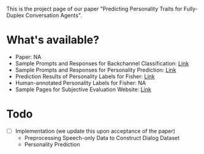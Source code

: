 This is the project page of our paper "Predicting Personality Traits for Fully-Duplex Conversation Agents". 

# What's available?
- Paper: NA
- Sample Prompts and Responses for Backchannel Classification: [Link](https://github.com/shinshoji01/Personality-Prediction-for-Conversation-Agents/tree/main/sample_prompts_responses_backchannel_chassification)
- Sample Prompts and Responses for Personality Prediction: [Link](https://anonymous.4open.science/r/Personality-Prediction-for-Conversation-Agents-DE5D/sample_prompts_responses_character_prediction/)
- Prediction Results of Personality Labels for Fisher: [Link](https://github.com/shinshoji01/Personality-Prediction-for-Conversation-Agents/blob/main/personality_labels_Fisher/predicted_personality_labels.csv)
- Human-annotated Personality Labels for Fisher: NA
- Sample Pages for Subjective Evaluation Website: [Link](https://github.com/shinshoji01/Personality-Prediction-for-Conversation-Agents/tree/main/subjective_evaluation/sample_pages)

# Todo
- [ ] Implementation (we update this upon acceptance of the paper)
  - Preprocessing Speech-only Data to Construct Dialog Dataset
  - Personality Prediction
